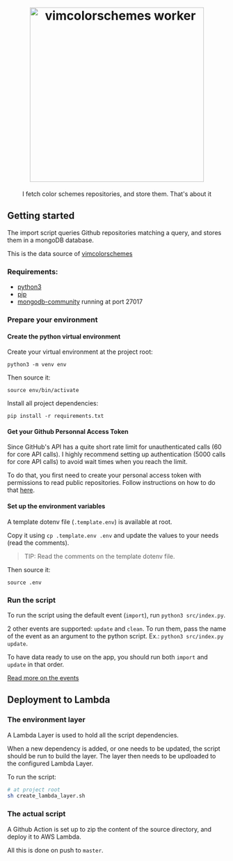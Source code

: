 <h1 align="center">
  <img alt="vimcolorschemes worker" src="https://github.com/vimcolorschemes/worker/blob/media/logo.png?raw=true" width="400" />
</h1>
<p align="center" style="border:none">
  I fetch color schemes repositories, and store them. That's about it
</p>

## Getting started

The import script queries Github repositories matching a query, and stores them in a mongoDB database.

This is the data source of [vimcolorschemes](https://github.com/reobin/vimcolorschemes)

### Requirements:

- [python3](https://installpython3.com/)
- [pip](https://pip.pypa.io/en/stable/installing/)
- [mongodb-community](https://docs.mongodb.com/manual/installation/#mongodb-community-edition-installation-tutorials) running at port 27017

### Prepare your environment

#### Create the python virtual environment

Create your virtual environment at the project root:

```shell
python3 -m venv env
```

Then source it:

```shell
source env/bin/activate
```

Install all project dependencies:

```shell
pip install -r requirements.txt
```

#### Get your Github Personnal Access Token

Since GitHub's API has a quite short rate limit for unauthenticated calls (60 for core API calls).
I highly recommend setting up authentication (5000 calls for core API calls) to avoid wait times when you reach the limit.

To do that, you first need to create your personal access token with permissions to read public repositories. Follow instructions on how to do that [here](https://help.github.com/en/github/authenticating-to-github/creating-a-personal-access-token-for-the-command-line).

#### Set up the environment variables

A template dotenv file (`.template.env`) is available at root.

Copy it using `cp .template.env .env` and update the values to your needs (read the comments).

> TIP: Read the comments on the template dotenv file.

Then source it:

```shell
source .env
```

### Run the script

To run the script using the default event (`import`), run `python3 src/index.py`.

2 other events are supported: `update` and `clean`. To run them, pass the name of the event as an argument to the python script. Ex.: `python3 src/index.py update`.

To have data ready to use on the app, you should run both `import` and `update` in that order.

[Read more on the events](https://github.com/reobin/vimcolorschemes/wiki/The-Worker)

## Deployment to Lambda

### The environment layer

A Lambda Layer is used to hold all the script dependencies.

When a new dependency is added, or one needs to be updated, the script should be run to build the layer.
The layer then needs to be updloaded to the configured Lambda Layer.

To run the script:

```bash
# at project root
sh create_lambda_layer.sh
```

### The actual script

A Github Action is set up to zip the content of the source directory, and deploy it to AWS Lambda.

All this is done on push to `master`.
